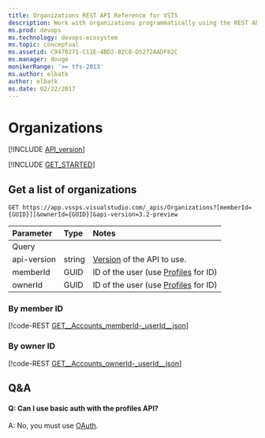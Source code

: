 ```yaml
---
title: Organizations REST API Reference for VSTS
description: Work with organizations programmatically using the REST APIs for VSTS.
ms.prod: devops
ms.technology: devops-ecosystem
ms.topic: conceptual
ms.assetid: C9470271-C11E-4BD2-82C8-D5272AADF82C
ms.manager: douge
monikerRange: '>= tfs-2013'
ms.author: elbatk
author: elbatk
ms.date: 02/22/2017
---
```


# Organizations
[!INCLUDE [API_version](../_data/version3-preview2.md)]

[!INCLUDE [GET_STARTED](../_data/get-started.md)]

## Get a list of organizations

```no-highlight
GET https://app.vssps.visualstudio.com/_apis/Organizations?[memberId={GUID}][&ownerId={GUID}]&api-version=3.2-preview
```

| Parameter | Type   | Notes 
|:----------|:-------|:--------------------------
| Query
| api-version | string | [Version](../../concepts/rest-api-versioning.md) of the API to use.
| memberId    | GUID | ID of the user (use [Profiles](https://visualstudio.microsoft.com/en-us/docs/integrate/api/shared/profiles) for ID)
| ownerId     | GUID | ID of the user (use [Profiles](https://visualstudio.microsoft.com/en-us/docs/integrate/api/shared/profiles) for ID)

### By member ID

[!code-REST [GET__Accounts_memberId-_userId__json](./_data/accounts/GET__Accounts_memberId-_userId_.json)]

### By owner ID

[!code-REST [GET__Accounts_ownerId-_userId__json](./_data/accounts/GET__Accounts_ownerId-_userId_.json)]

## Q&A

<!-- BEGINSECTION class="md-qanda" -->

#### Q: Can I use basic auth with the profiles API?

A: No, you must use [OAuth](../../get-started/authentication/oauth.md).

<!-- ENDSECTION --> 

